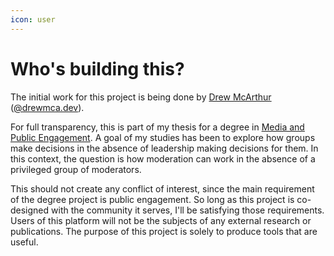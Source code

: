 ```yaml
---
icon: user
---
```


# Who's building this?

The initial work for this project is being done by [Drew McArthur](https://drewmca.dev) ([@drewmca.dev](https://bsky.app/profile/drewmca.dev)).

For full transparency, this is part of my thesis for a degree in [Media and Public Engagement](https://www.colorado.edu/cmci/ma-media-and-public-engagement).  A goal of my studies has been to explore how groups make decisions in the absence of leadership making decisions for them.  In this context, the question is how moderation can work in the absence of a privileged group of moderators. &#x20;

This should not create any conflict of interest, since the main requirement of the degree project is public engagement.  So long as this project is co-designed with the community it serves, I'll be satisfying those requirements.  Users of this platform will not be the subjects of any external research or publications.  The purpose of this project is solely to produce tools that are useful.
